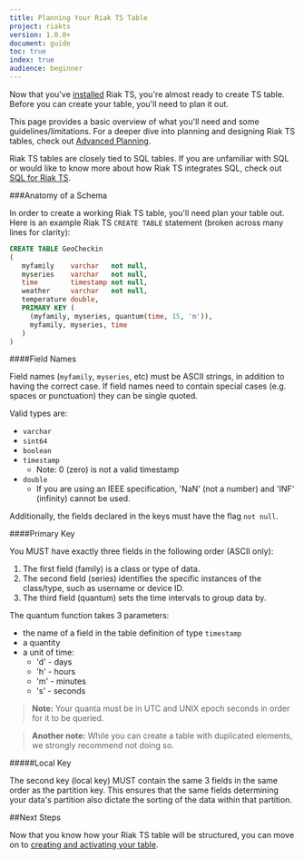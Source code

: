 ```yaml
---
title: Planning Your Riak TS Table
project: riakts
version: 1.0.0+
document: guide
toc: true
index: true
audience: beginner
---
```


[activating]: https://www.docs.basho.com/riakts/1.0.0/using/activating
[advancedplanning]: https://www.docs.basho.com/riakts/1.0.0/advancedplanning
[installing]: https://www.docs.basho.com/riakts/1.0.0/installing/
[sql]: https://www.docs.basho.com/riakts/1.0.0/learn-about/sql

Now that you've [installed][installing] Riak TS, you're almost ready to create TS table. Before you can create your table, you'll need to plan it out. 

This page provides a basic overview of what you'll need and some guidelines/limitations. For a deeper dive into planning and designing Riak TS tables, check out [Advanced Planning][advancedplanning].

Riak TS tables are closely tied to SQL tables. If you are unfamiliar with SQL or would like to know more about how Riak TS integrates SQL, check out [SQL for Riak TS][sql].

###Anatomy of a Schema

In order to create a working Riak TS table, you'll need plan your table out. Here is an example Riak TS `CREATE TABLE` statement (broken across many lines for clarity):

```sql
CREATE TABLE GeoCheckin
(
   myfamily    varchar   not null,
   myseries    varchar   not null,
   time        timestamp not null,
   weather     varchar   not null,
   temperature double,
   PRIMARY KEY (
     (myfamily, myseries, quantum(time, 15, 'm')),
     myfamily, myseries, time
   )
)
```


####Field Names

Field names (`myfamily`, `myseries`, etc) must be ASCII strings, in addition to having the correct case. If field names need to contain special cases (e.g. spaces or punctuation) they can be single quoted.

Valid types are:

* `varchar`
* `sint64`
* `boolean`
* `timestamp`
  * Note: 0 (zero) is not a valid timestamp
* `double`
  * If you are using an IEEE specification, 'NaN' (not a number) and 'INF' (infinity) cannot be used.


Additionally, the fields declared in the keys must have the flag `not null`.

####Primary Key

You MUST have exactly three fields in the following order (ASCII only): 

1. The first field (family) is a class or type of data. 
2. The second field (series) identifies the specific instances of the class/type, such as username or device ID. 
3. The third field (quantum) sets the time intervals to group data by.

The quantum function takes 3 parameters:

* the name of a field in the table definition of type `timestamp`
* a quantity
* a unit of time:
  * 'd'  - days  
  * 'h' - hours
  * 'm' - minutes
  * 's' - seconds

>**Note:** Your quanta must be in UTC and UNIX epoch seconds in order for it to be queried.

>**Another note:** While you can create a table with duplicated elements, we strongly recommend not doing so.

#####Local Key

The second key (local key) MUST contain the same 3 fields in the same order as the partition key. This ensures that the same fields determining your data's partition also dictate the sorting of the data within that partition.

##Next Steps

Now that you know how your Riak TS table will be structured, you can move on to [creating and activating your table][activating].